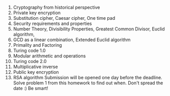 1. Cryptography from historical perspective
  2. Private key encryption
  3. Substitution cipher, Caesar cipher, One time pad
  4. Security requirements and properties
  5. Number Theory, Divisibility Properties, Greatest Common Divisor, Euclid algorithm, 
  6. GCD as a linear combination, Extended Euclid algorithm
  7. Primality and Factoring
  8. Turing code 1.0
  9. Modular arithmetic and operations
  10. Turing code 2.0
  11. Multiplicative inverse
  12. Public key encryption
  13. RSA algorithm
Submission will be opened one day before the deadline. Solve problem 1 from
this homework to find out when. Don't spread the date :) Be smart!
